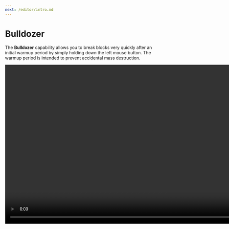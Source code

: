```yaml
---
next: /editor/intro.md
---
```


# Bulldozer

The **Bulldozer** capability allows you to break blocks very quickly after an initial warmup period by simply holding down the left mouse button. The warmup period is intended to prevent accidental mass destruction.

<video width="960" height="520" controls autoplay loop>
    <source src="/images/Bulldozer.mp4" type="video/mp4">
</video>
